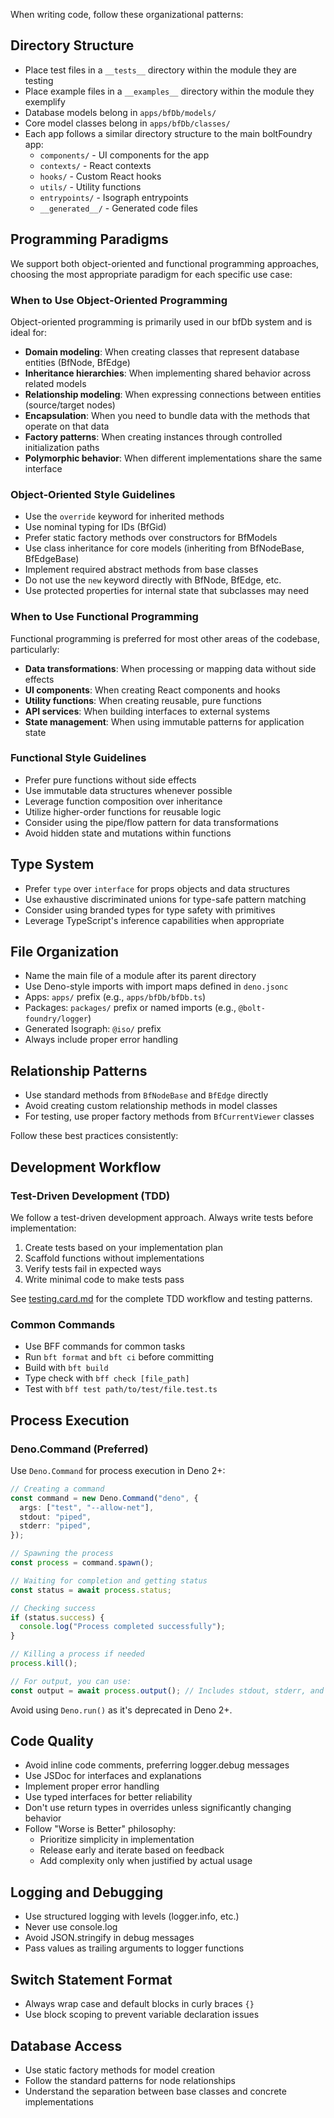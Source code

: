 When writing code, follow these organizational patterns:

## Directory Structure

- Place test files in a `__tests__` directory within the module they are testing
- Place example files in a `__examples__` directory within the module they
  exemplify
- Database models belong in `apps/bfDb/models/`
- Core model classes belong in `apps/bfDb/classes/`
- Each app follows a similar directory structure to the main boltFoundry app:
  - `components/` - UI components for the app
  - `contexts/` - React contexts
  - `hooks/` - Custom React hooks
  - `utils/` - Utility functions
  - `entrypoints/` - Isograph entrypoints
  - `__generated__/` - Generated code files

## Programming Paradigms

We support both object-oriented and functional programming approaches, choosing
the most appropriate paradigm for each specific use case:

### When to Use Object-Oriented Programming

Object-oriented programming is primarily used in our bfDb system and is ideal
for:

- **Domain modeling**: When creating classes that represent database entities
  (BfNode, BfEdge)
- **Inheritance hierarchies**: When implementing shared behavior across related
  models
- **Relationship modeling**: When expressing connections between entities
  (source/target nodes)
- **Encapsulation**: When you need to bundle data with the methods that operate
  on that data
- **Factory patterns**: When creating instances through controlled
  initialization paths
- **Polymorphic behavior**: When different implementations share the same
  interface

### Object-Oriented Style Guidelines

- Use the `override` keyword for inherited methods
- Use nominal typing for IDs (BfGid)
- Prefer static factory methods over constructors for BfModels
- Use class inheritance for core models (inheriting from BfNodeBase, BfEdgeBase)
- Implement required abstract methods from base classes
- Do not use the `new` keyword directly with BfNode, BfEdge, etc.
- Use protected properties for internal state that subclasses may need

### When to Use Functional Programming

Functional programming is preferred for most other areas of the codebase,
particularly:

- **Data transformations**: When processing or mapping data without side effects
- **UI components**: When creating React components and hooks
- **Utility functions**: When creating reusable, pure functions
- **API services**: When building interfaces to external systems
- **State management**: When using immutable patterns for application state

### Functional Style Guidelines

- Prefer pure functions without side effects
- Use immutable data structures whenever possible
- Leverage function composition over inheritance
- Utilize higher-order functions for reusable logic
- Consider using the pipe/flow pattern for data transformations
- Avoid hidden state and mutations within functions

## Type System

- Prefer `type` over `interface` for props objects and data structures
- Use exhaustive discriminated unions for type-safe pattern matching
- Consider using branded types for type safety with primitives
- Leverage TypeScript's inference capabilities when appropriate

## File Organization

- Name the main file of a module after its parent directory
- Use Deno-style imports with import maps defined in `deno.jsonc`
- Apps: `apps/` prefix (e.g., `apps/bfDb/bfDb.ts`)
- Packages: `packages/` prefix or named imports (e.g., `@bolt-foundry/logger`)
- Generated Isograph: `@iso/` prefix
- Always include proper error handling

## Relationship Patterns

- Use standard methods from `BfNodeBase` and `BfEdge` directly
- Avoid creating custom relationship methods in model classes
- For testing, use proper factory methods from `BfCurrentViewer` classes

Follow these best practices consistently:

## Development Workflow

### Test-Driven Development (TDD)

We follow a test-driven development approach. Always write tests before
implementation:

1. Create tests based on your implementation plan
2. Scaffold functions without implementations
3. Verify tests fail in expected ways
4. Write minimal code to make tests pass

See [testing.card.md](./testing.card.md) for the complete TDD workflow and
testing patterns.

### Common Commands

- Use BFF commands for common tasks
- Run `bft format` and `bft ci` before committing
- Build with `bft build`
- Type check with `bff check [file_path]`
- Test with `bff test path/to/test/file.test.ts`

## Process Execution

### Deno.Command (Preferred)

Use `Deno.Command` for process execution in Deno 2+:

```typescript
// Creating a command
const command = new Deno.Command("deno", {
  args: ["test", "--allow-net"],
  stdout: "piped",
  stderr: "piped",
});

// Spawning the process
const process = command.spawn();

// Waiting for completion and getting status
const status = await process.status;

// Checking success
if (status.success) {
  console.log("Process completed successfully");
}

// Killing a process if needed
process.kill();

// For output, you can use:
const output = await process.output(); // Includes stdout, stderr, and status
```

Avoid using `Deno.run()` as it's deprecated in Deno 2+.

## Code Quality

- Avoid inline code comments, preferring logger.debug messages
- Use JSDoc for interfaces and explanations
- Implement proper error handling
- Use typed interfaces for better reliability
- Don't use return types in overrides unless significantly changing behavior
- Follow "Worse is Better" philosophy:
  - Prioritize simplicity in implementation
  - Release early and iterate based on feedback
  - Add complexity only when justified by actual usage

## Logging and Debugging

- Use structured logging with levels (logger.info, etc.)
- Never use console.log
- Avoid JSON.stringify in debug messages
- Pass values as trailing arguments to logger functions

## Switch Statement Format

- Always wrap case and default blocks in curly braces `{}`
- Use block scoping to prevent variable declaration issues

## Database Access

- Use static factory methods for model creation
- Follow the standard patterns for node relationships
- Understand the separation between base classes and concrete implementations
